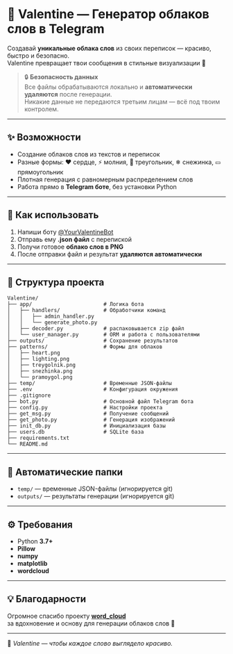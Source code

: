 # 💌 Valentine — Генератор облаков слов в Telegram

Создавай **уникальные облака слов** из своих переписок — красиво, быстро и безопасно.  
Valentine превращает твои сообщения в стильные визуализации 💫  

> 🔒 **Безопасность данных**  
> Все файлы обрабатываются локально и **автоматически удаляются** после генерации.  
> Никакие данные не передаются третьим лицам — всё под твоим контролем.

---

## ✨ Возможности

- Создание облаков слов из текстов и переписок  
- Разные формы: ❤️ сердце, ⚡ молния, 🔺 треугольник, ❄ снежинка, ▭ прямоугольник  
- Плотная генерация с равномерным распределением слов  
- Работа прямо в **Telegram боте**, без установки Python  

---

## 🚀 Как использовать

1. Напиши боту [@YourValentineBot](https://t.me/Create_valentine_bot.)  
2. Отправь ему **.json файл** с перепиской  
3. Получи готовое **облако слов в PNG**  
4. После отправки файл и результат **удаляются автоматически**

---

## 🧩 Структура проекта

```
Valentine/
├── app/                       # Логика бота
│   ├── handlers/              # Обработчики команд
│   │   ├── admin_handler.py
│   │   └── generate_photo.py
│   ├── decoder.py             # распаковывается zip файл
│   └── user_manager.py        # ORM и работа с пользователями
├── outputs/                   # Сохранение результатов
├── patterns/                  # Формы для облаков
│   ├── heart.png
│   ├── lighting.png
│   ├── treygolnik.png
│   ├── snezhinka.png
│   └── pramoygol.png
├── temp/                      # Временные JSON-файлы
├── .env                       # Конфигурация окружения
├── .gitignore
├── bot.py                     # Основной файл Telegram бота
├── config.py                  # Настройки проекта
├── get_msg.py                 # Получение сообщений
├── get_photo.py               # Генерация изображений
├── init_db.py                 # Инициализация базы
├── users.db                   # SQLite база
├── requirements.txt
└── README.md
```

---

## 📂 Автоматические папки

- `temp/` — временные JSON-файлы (игнорируется git)  
- `outputs/` — результаты генерации (игнорируется git)  

---

## ⚙️ Требования

- Python **3.7+**  
- **Pillow**  
- **numpy**  
- **matplotlib**  
- **wordcloud**

---

## 💡 Благодарности

Огромное спасибо проекту [**word_cloud**](https://github.com/amueller/word_cloud)  
за вдохновение и основу для генерации облаков слов 🙏

---

💖 *Valentine — чтобы каждое слово выглядело красиво.*
